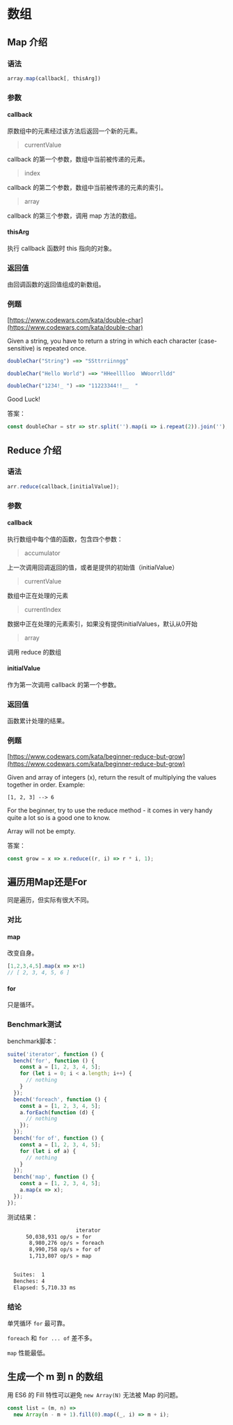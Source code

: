 # 数组

## Map 介绍

### 语法

```javascript
array.map(callback[, thisArg])
```

### 参数

#### callback

原数组中的元素经过该方法后返回一个新的元素。

> currentValue

callback 的第一个参数，数组中当前被传递的元素。

> index

callback 的第二个参数，数组中当前被传递的元素的索引。

> array

callback 的第三个参数，调用 map 方法的数组。

#### thisArg

执行 callback 函数时 this 指向的对象。

### 返回值

由回调函数的返回值组成的新数组。

### 例题

[https://www.codewars.com/kata/double-char](https://www.codewars.com/kata/double-char)

Given a string, you have to return a string in which each character \(case-sensitive\) is repeated once.

```javascript
doubleChar("String") ==> "SSttrriinngg"

doubleChar("Hello World") ==> "HHeelllloo  WWoorrlldd"

doubleChar("1234!_ ") ==> "11223344!!__  "
```

Good Luck!

答案：

```javascript
const doubleChar = str => str.split('').map(i => i.repeat(2)).join('');
```

## Reduce 介绍

### 语法

```javascript
arr.reduce(callback,[initialValue]);
```

### 参数

#### callback

执行数组中每个值的函数，包含四个参数：

> accumulator

上一次调用回调返回的值，或者是提供的初始值（initialValue）

> currentValue

数组中正在处理的元素

> currentIndex

数据中正在处理的元素索引，如果没有提供initialValues，默认从0开始

> array

调用 reduce 的数组

#### initialValue

作为第一次调用 callback 的第一个参数。

### 返回值

函数累计处理的结果。

### 例题

[https://www.codewars.com/kata/beginner-reduce-but-grow](https://www.codewars.com/kata/beginner-reduce-but-grow)

Given and array of integers \(x\), return the result of multiplying the values together in order. Example:

```text
[1, 2, 3] --> 6
```

For the beginner, try to use the reduce method - it comes in very handy quite a lot so is a good one to know.

Array will not be empty.

答案：

```javascript
const grow = x => x.reduce((r, i) => r * i, 1);
```

## 遍历用Map还是For

同是遍历，但实际有很大不同。

### 对比

#### map

改变自身。

```javascript
[1,2,3,4,5].map(x => x+1)
// [ 2, 3, 4, 5, 6 ]
```

#### for

只是循环。

### Benchmark测试

benchmark脚本：

```javascript
suite('iterator', function () {
  bench('for', function () {
    const a = [1, 2, 3, 4, 5];
    for (let i = 0; i < a.length; i++) {
      // nothing
    }
  });
  bench('foreach', function () {
    const a = [1, 2, 3, 4, 5];
    a.forEach(function (d) {
      // nothing
    });
  });
  bench('for of', function () {
    const a = [1, 2, 3, 4, 5];
    for (let i of a) {
      // nothing
    }
  });
  bench('map', function () {
    const a = [1, 2, 3, 4, 5];
    a.map(x => x);
  });
});
```

测试结果：

```bash
                      iterator
      50,038,931 op/s » for
       8,980,276 op/s » foreach
       8,990,758 op/s » for of
       1,713,807 op/s » map


  Suites:  1
  Benches: 4
  Elapsed: 5,710.33 ms
```

### 结论

单凭循环 `for` 最可靠。

`foreach` 和 `for ... of` 差不多。

`map` 性能最低。

## 生成一个 m 到 n 的数组

用 ES6 的 Fill 特性可以避免 `new Array(N)` 无法被 Map 的问题。

```javascript
const list = (m, n) =>
  new Array(n - m + 1).fill(0).map((_, i) => m + i);
```

